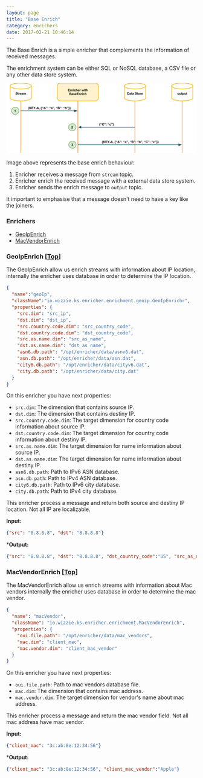```yaml
---
layout: page
title: "Base Enrich"
category: enrichers
date: 2017-02-21 10:46:14
---
```


The Base Enrich is a simple enricher that complements the information of received messages.

The enrichment system can be either SQL or NoSQL database, a CSV file or any other data store system.

![](../_images/basenrich_concept.png)

Image above represents the base enrich behaviour:

1. Enricher receives a message from `stream` topic.
2. Enricher enrich the received message with a external data store system.
3. Enricher sends the enrich message to `output` topic.

It important to emphasise that a message doesn't need to have a key like the joiners.

### <a name="index"></a> Enrichers

* [GeoIpEnrich](#geoIpEnrich)
* [MacVendorEnrich](#macVendorEnrich)

### <a name="geoIpEnrich"></a> GeoIpEnrich [[Top](#index)]
The GeoIpEnrich allow us enrich streams with information about IP location, internally the enricher uses database in order to determine the IP location.

```json
{
  "name":"geoIp",
  "className":"io.wizzie.ks.enricher.enrichment.geoip.GeoIpEnrichr",
  "properties": {
    "src.dim": "src_ip",
    "dst.dim": "dst_ip",
    "src.country.code.dim": "src_country_code",
    "dst.country.code.dim": "dst_country_code",
    "src.as.name.dim": "src_as_name",
    "dst.as.name.dim": "dst_as_name",
    "asn6.db.path": "/opt/enricher/data/asnv6.dat",
    "asn.db.path": "/opt/enricher/data/asn.dat",
    "city6.db.path": "/opt/enricher/data/cityv6.dat",
    "city.db.path": "/opt/enricher/data/city.dat"
  }
}
```

On this enricher you have next properties:

* `src.dim`: The dimension that contains source IP.
* `dst.dim`: The dimension that contains destiny IP.
* `src.country.code.dim`: The target dimension for country code information about source IP.
* `dst.country.code.dim`: The target dimension for country code information about destiny IP.
* `src.as.name.dim`: The target dimension for name information about source IP.
* `dst.as.name.dim`: The target dimension for name information about destiny IP.
* `asn6.db.path`: Path to IPv6 ASN database.
* `asn.db.path`: Path to IPv4 ASN database.
* `city6.db.path`: Path to IPv6 city database.
* `city.db.path`: Path to IPv4 city database.

This enricher process a message and return both source and destiny IP location. Not all IP are localizable.

**Input:**

```json
{"src": "8.8.8.8", "dst": "8.8.8.8"}
```

***Output:**

```json
{"src": "8.8.8.8", "dst": "8.8.8.8", "dst_country_code":"US", "src_as_name":"Google Inc.", "dst_as_name":"Google Inc.", "src_country_code":"US"}
```

### <a name="macVendorEnrich"></a> MacVendorEnrich [[Top](#index)]
The MacVendorEnrich allow us enrich streams with information about Mac vendors internally the enricher uses database in order to determine the mac vendor.

```json
{
  "name": "macVendor",
  "className": "io.wizzie.ks.enricher.enrichment.MacVendorEnrich",
  "properties": {
    "oui.file.path": "/opt/enricher/data/mac_vendors",
    "mac.dim": "client_mac",
    "mac.vendor.dim": "client_mac_vendor"
  }
}
```
On this enricher you have next properties:

* `oui.file.path`: Path to mac vendors database file.
* `mac.dim`: The dimension that contains mac address.
* `mac.vendor.dim`: The target dimension for vendor's name about mac address.

This enricher process a message and return the mac vendor field. Not all mac address have mac vendor.

**Input:**
```json
{"client_mac": "3c:ab:8e:12:34:56"}
```

***Output:**

```json
{"client_mac": "3c:ab:8e:12:34:56", "client_mac_vendor":"Apple"}
```